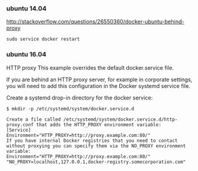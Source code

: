 ### ubuntu 14.04
http://stackoverflow.com/questions/26550360/docker-ubuntu-behind-proxy
```
sudo service docker restart
```

### ubuntu 16.04

HTTP proxy
This example overrides the default docker.service file.


If you are behind an HTTP proxy server, for example in corporate settings, you will need to add this configuration in the Docker systemd service file.


Create a systemd drop-in directory for the docker service:

```
$ mkdir -p /etc/systemd/system/docker.service.d
```

```
Create a file called /etc/systemd/system/docker.service.d/http-proxy.conf that adds the HTTP_PROXY environment variable:
[Service]
Environment="HTTP_PROXY=http://proxy.example.com:80/"
If you have internal Docker registries that you need to contact without proxying you can specify them via the NO_PROXY environment variable:
Environment="HTTP_PROXY=http://proxy.example.com:80/" "NO_PROXY=localhost,127.0.0.1,docker-registry.somecorporation.com"
```

